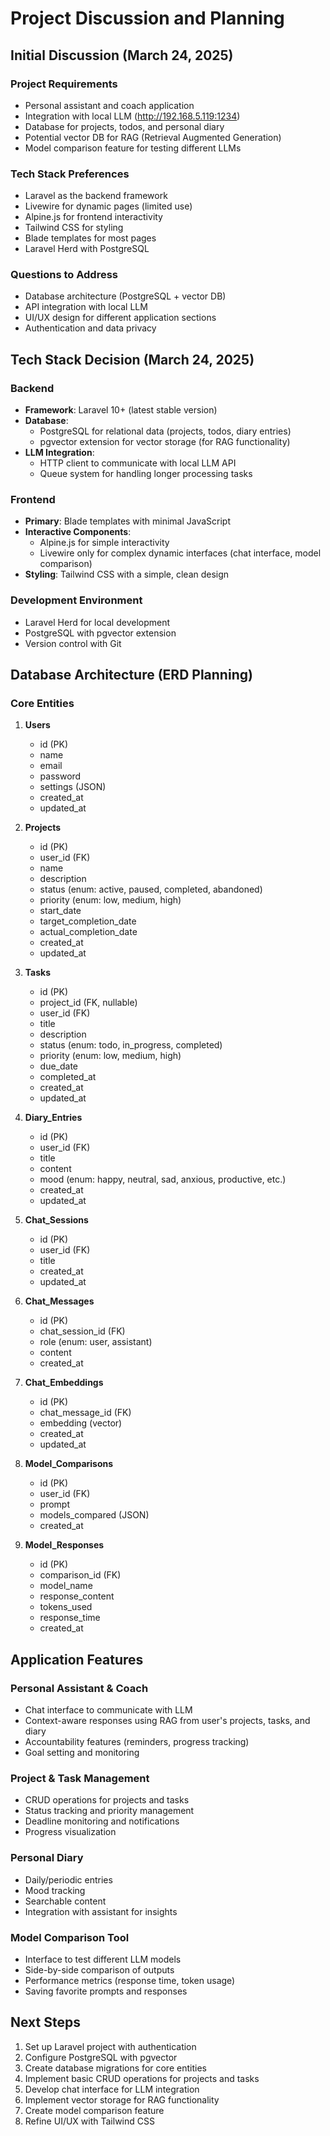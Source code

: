 # Project Discussion and Planning

## Initial Discussion (March 24, 2025)

### Project Requirements
- Personal assistant and coach application
- Integration with local LLM (http://192.168.5.119:1234)
- Database for projects, todos, and personal diary
- Potential vector DB for RAG (Retrieval Augmented Generation)
- Model comparison feature for testing different LLMs

### Tech Stack Preferences
- Laravel as the backend framework
- Livewire for dynamic pages (limited use)
- Alpine.js for frontend interactivity
- Tailwind CSS for styling
- Blade templates for most pages
- Laravel Herd with PostgreSQL

### Questions to Address
- Database architecture (PostgreSQL + vector DB)
- API integration with local LLM
- UI/UX design for different application sections
- Authentication and data privacy

## Tech Stack Decision (March 24, 2025)

### Backend
- **Framework**: Laravel 10+ (latest stable version)
- **Database**: 
  - PostgreSQL for relational data (projects, todos, diary entries)
  - pgvector extension for vector storage (for RAG functionality)
- **LLM Integration**: 
  - HTTP client to communicate with local LLM API
  - Queue system for handling longer processing tasks

### Frontend
- **Primary**: Blade templates with minimal JavaScript
- **Interactive Components**: 
  - Alpine.js for simple interactivity
  - Livewire only for complex dynamic interfaces (chat interface, model comparison)
- **Styling**: Tailwind CSS with a simple, clean design

### Development Environment
- Laravel Herd for local development
- PostgreSQL with pgvector extension
- Version control with Git

## Database Architecture (ERD Planning)

### Core Entities

1. **Users**
   - id (PK)
   - name
   - email
   - password
   - settings (JSON)
   - created_at
   - updated_at

2. **Projects**
   - id (PK)
   - user_id (FK)
   - name
   - description
   - status (enum: active, paused, completed, abandoned)
   - priority (enum: low, medium, high)
   - start_date
   - target_completion_date
   - actual_completion_date
   - created_at
   - updated_at

3. **Tasks**
   - id (PK)
   - project_id (FK, nullable)
   - user_id (FK)
   - title
   - description
   - status (enum: todo, in_progress, completed)
   - priority (enum: low, medium, high)
   - due_date
   - completed_at
   - created_at
   - updated_at

4. **Diary_Entries**
   - id (PK)
   - user_id (FK)
   - title
   - content
   - mood (enum: happy, neutral, sad, anxious, productive, etc.)
   - created_at
   - updated_at

5. **Chat_Sessions**
   - id (PK)
   - user_id (FK)
   - title
   - created_at
   - updated_at

6. **Chat_Messages**
   - id (PK)
   - chat_session_id (FK)
   - role (enum: user, assistant)
   - content
   - created_at

7. **Chat_Embeddings**
   - id (PK)
   - chat_message_id (FK)
   - embedding (vector)
   - created_at
   - updated_at

8. **Model_Comparisons**
   - id (PK)
   - user_id (FK)
   - prompt
   - models_compared (JSON)
   - created_at

9. **Model_Responses**
   - id (PK)
   - comparison_id (FK)
   - model_name
   - response_content
   - tokens_used
   - response_time
   - created_at

## Application Features

### Personal Assistant & Coach
- Chat interface to communicate with LLM
- Context-aware responses using RAG from user's projects, tasks, and diary
- Accountability features (reminders, progress tracking)
- Goal setting and monitoring

### Project & Task Management
- CRUD operations for projects and tasks
- Status tracking and priority management
- Deadline monitoring and notifications
- Progress visualization

### Personal Diary
- Daily/periodic entries
- Mood tracking
- Searchable content
- Integration with assistant for insights

### Model Comparison Tool
- Interface to test different LLM models
- Side-by-side comparison of outputs
- Performance metrics (response time, token usage)
- Saving favorite prompts and responses

## Next Steps
1. Set up Laravel project with authentication
2. Configure PostgreSQL with pgvector
3. Create database migrations for core entities
4. Implement basic CRUD operations for projects and tasks
5. Develop chat interface for LLM integration
6. Implement vector storage for RAG functionality
7. Create model comparison feature
8. Refine UI/UX with Tailwind CSS
